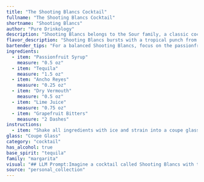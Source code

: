 ```yaml
---
title: "The Shooting Blancs Cocktail"
fullname: "The Shooting Blancs Cocktail"
shortname: "Shooting Blancs"
author: "Pure Drinkology"
description: "Shooting Blancs belongs to the Sour family, a classic cocktail style characterized by its balance of sweet, sour, and spirit.  While its exact origin is unknown, it's likely a modern twist on the classic Whiskey Sour, drawing inspiration from the contemporary cocktail scene's fascination with unique flavor combinations. "
flavor_description: "Shooting Blancs bursts with a tropical punch from the passionfruit, balanced by the smooth tequila and the spicy kick of Ancho Reyes.  Dry vermouth adds a touch of herbal complexity, while lime juice provides a tart counterpoint.  The grapefruit bitters lend a subtle citrusy bitterness, tying the whole experience together in a vibrant and memorable cocktail. "
bartender_tips: "For a balanced Shooting Blancs, focus on the passionfruit syrup.  Don't go overboard, aim for a subtle sweetness.  Shake hard with ice to chill and dilute properly.  Ancho Reyes brings heat, so adjust based on your preference.  A good grapefruit bitters will round out the citrus notes.  Strain into a chilled coupe and garnish with a grapefruit twist for an extra aromatic kick. "
ingredients:
  - item: "Passionfruit Syrup"
    measure: "0.5 oz"
  - item: "Tequila"
    measure: "1.5 oz"
  - item: "Ancho Reyes"
    measure: "0.25 oz"
  - item: "Dry Vermouth"
    measure: "0.5 oz"
  - item: "Lime Juice"
    measure: "0.75 oz"
  - item: "Grapefruit Bitters"
    measure: "2 Dashes"
instructions:
  - item: "Shake all ingredients with ice and strain into a coupe glass."
glass: "Coupe Glass"
category: "cocktail"
has_alcohol: true
base_spirit: "tequila"
family: "margarita"
visual: "## LLM Prompt:Imagine a cocktail called Shooting Blancs with the following ingredients: **Passionfruit Syrup, Tequila, Ancho Reyes, Dry Vermouth, Lime Juice, Grapefruit Bitters**. Describe its appearance in detail, focusing on:* **Color:** What are the dominant and secondary colors? Is it clear, cloudy, or opaque? Does it have any interesting shimmer or reflections?* **Texture:** Is it smooth, layered, or frothy? Are there any visible ingredients or garnishes? * **Glassware:** What type of glass would best showcase this cocktail? * **Overall Impression:** Is it elegant, playful, or vibrant? What words come to mind when you picture it?**Remember to use evocative language and sensory details to create a vivid image of the Shooting Blancs cocktail.** "
source: "personal_collection"
---
```


